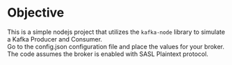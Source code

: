 # Objective
This is a simple nodejs project that utilizes the `kafka-node` library to simulate a Kafka Producer and Consumer.  
Go to the config.json configuration file and place the values for your broker. The code assumes the broker is enabled with SASL Plaintext protocol.